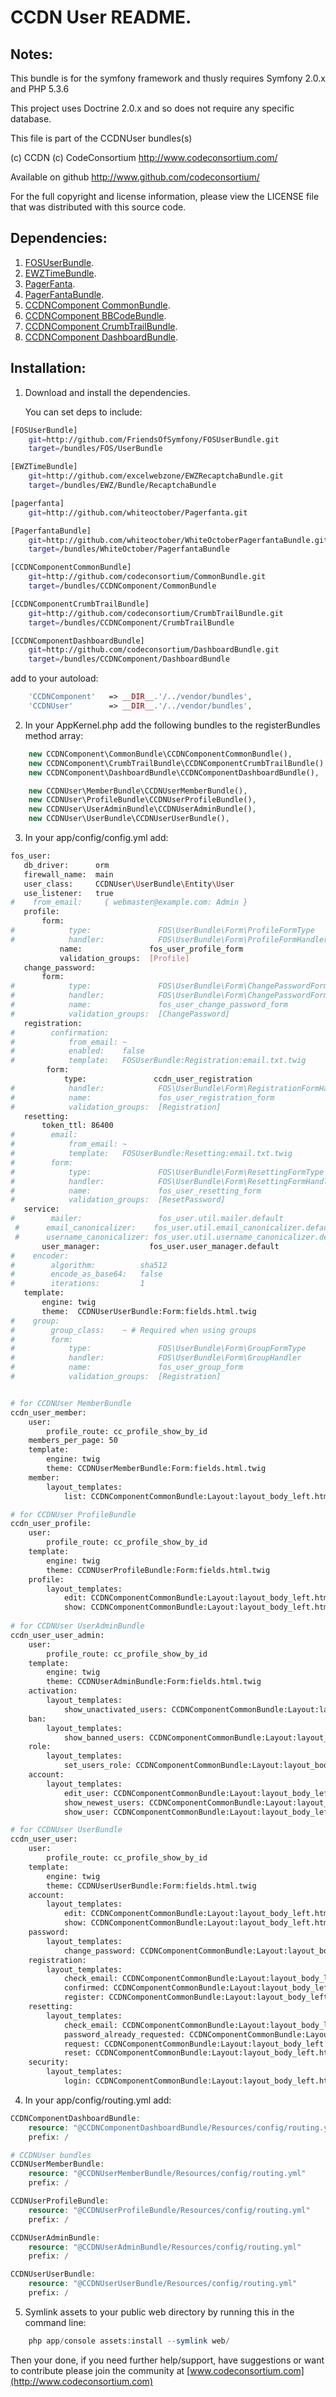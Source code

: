 CCDN User README.
==================


Notes:  
------
  
This bundle is for the symfony framework and thusly requires Symfony 2.0.x and PHP 5.3.6
  
This project uses Doctrine 2.0.x and so does not require any specific database.
  

This file is part of the CCDNUser bundles(s)

(c) CCDN (c) CodeConsortium <http://www.codeconsortium.com/> 

Available on github <http://www.github.com/codeconsortium/>

For the full copyright and license information, please view the LICENSE
file that was distributed with this source code.


Dependencies:
-------------

1. [FOSUserBundle](http://github.com/FriendsOfSymfony/FOSUserBundle).
2. [EWZTimeBundle](http://github.com/excelwebzone/EWZRecaptchaBundle).
3. [PagerFanta](https://github.com/whiteoctober/Pagerfanta).
4. [PagerFantaBundle](http://github.com/whiteoctober/WhiteOctoberPagerfantaBundle).
5. [CCDNComponent CommonBundle](https://github.com/codeconsortium/CommonBundle).
6. [CCDNComponent BBCodeBundle](https://github.com/codeconsortium/BBCodeBundle).
7. [CCDNComponent CrumbTrailBundle](https://github.com/codeconsortium/CrumbTrailBundle).
8. [CCDNComponent DashboardBundle](https://github.com/codeconsortium/DashboardBundle).


Installation:
-------------

1) Download and install the dependencies.

   You can set deps to include:

```sh
[FOSUserBundle]
    git=http://github.com/FriendsOfSymfony/FOSUserBundle.git
    target=/bundles/FOS/UserBundle

[EWZTimeBundle]
    git=http://github.com/excelwebzone/EWZRecaptchaBundle.git
    target=/bundles/EWZ/Bundle/RecaptchaBundle

[pagerfanta]
    git=http://github.com/whiteoctober/Pagerfanta.git

[PagerfantaBundle]
    git=http://github.com/whiteoctober/WhiteOctoberPagerfantaBundle.git
    target=/bundles/WhiteOctober/PagerfantaBundle

[CCDNComponentCommonBundle]
    git=http://github.com/codeconsortium/CommonBundle.git
    target=/bundles/CCDNComponent/CommonBundle

[CCDNComponentCrumbTrailBundle]
    git=http://github.com/codeconsortium/CrumbTrailBundle.git
    target=/bundles/CCDNComponent/CrumbTrailBundle

[CCDNComponentDashboardBundle]
    git=http://github.com/codeconsortium/DashboardBundle.git
    target=/bundles/CCDNComponent/DashboardBundle
```
add to your autoload:

```php
    'CCDNComponent'   => __DIR__.'/../vendor/bundles',
    'CCDNUser'        => __DIR__.'/../vendor/bundles',
```

2) In your AppKernel.php add the following bundles to the registerBundles method array:  

```php
	new CCDNComponent\CommonBundle\CCDNComponentCommonBundle(),
	new CCDNComponent\CrumbTrailBundle\CCDNComponentCrumbTrailBundle(),
	new CCDNComponent\DashboardBundle\CCDNComponentDashboardBundle(),

    new CCDNUser\MemberBundle\CCDNUserMemberBundle(),    
    new CCDNUser\ProfileBundle\CCDNUserProfileBundle(),    
    new CCDNUser\UserAdminBundle\CCDNUserAdminBundle(),    
    new CCDNUser\UserBundle\CCDNUserUserBundle(),    
``` 

3) In your app/config/config.yml add:    

```sh
fos_user:
   db_driver:      orm
   firewall_name:  main
   user_class:     CCDNUser\UserBundle\Entity\User
   use_listener:   true
#    from_email:     { webmaster@example.com: Admin }
   profile:
       form:
#            type:               FOS\UserBundle\Form\ProfileFormType
#            handler:            FOS\UserBundle\Form\ProfileFormHandler
           name:               fos_user_profile_form
           validation_groups:  [Profile]
   change_password:
       form:
#            type:               FOS\UserBundle\Form\ChangePasswordFormType
#            handler:            FOS\UserBundle\Form\ChangePasswordFormHandler
#            name:               fos_user_change_password_form
#            validation_groups:  [ChangePassword]
   registration:
#        confirmation:
#            from_email: ~
#            enabled:    false
#            template:   FOSUserBundle:Registration:email.txt.twig
        form:
            type:               ccdn_user_registration
#            handler:            FOS\UserBundle\Form\RegistrationFormHandler
#            name:               fos_user_registration_form
#            validation_groups:  [Registration]
   resetting:
       token_ttl: 86400
#        email:
#            from_email: ~
#            template:   FOSUserBundle:Resetting:email.txt.twig
#        form:
#            type:               FOS\UserBundle\Form\ResettingFormType
#            handler:            FOS\UserBundle\Form\ResettingFormHandler
#            name:               fos_user_resetting_form
#            validation_groups:  [ResetPassword]
   service:
#        mailer:                 fos_user.util.mailer.default
 #      email_canonicalizer:    fos_user.util.email_canonicalizer.default
 #      username_canonicalizer: fos_user.util.username_canonicalizer.default
       user_manager:           fos_user.user_manager.default
#    encoder:
#        algorithm:          sha512
#        encode_as_base64:   false
#        iterations:         1
   template:
       engine: twig
       theme:  CCDNUserUserBundle:Form:fields.html.twig
#    group:
#        group_class:    ~ # Required when using groups
#        form:
#            type:               FOS\UserBundle\Form\GroupFormType
#            handler:            FOS\UserBundle\Form\GroupHandler
#            name:               fos_user_group_form
#            validation_groups:  [Registration]


# for CCDNUser MemberBundle    
ccdn_user_member:
    user:
        profile_route: cc_profile_show_by_id 
    members_per_page: 50       
    template:
        engine: twig
        theme: CCDNUserMemberBundle:Form:fields.html.twig
    member:
        layout_templates:
            list: CCDNComponentCommonBundle:Layout:layout_body_left.html.twig

# for CCDNUser ProfileBundle
ccdn_user_profile:
    user:
        profile_route: cc_profile_show_by_id 
    template:
        engine: twig
        theme: CCDNUserProfileBundle:Form:fields.html.twig
    profile:
        layout_templates:
            edit: CCDNComponentCommonBundle:Layout:layout_body_left.html.twig
            show: CCDNComponentCommonBundle:Layout:layout_body_left.html.twig
         
# for CCDNUser UserAdminBundle   
ccdn_user_user_admin:
    user:
        profile_route: cc_profile_show_by_id 
    template:
        engine: twig
        theme: CCDNUserAdminBundle:Form:fields.html.twig
    activation:
        layout_templates:
            show_unactivated_users: CCDNComponentCommonBundle:Layout:layout_body_left.html.twig
    ban:
        layout_templates:
            show_banned_users: CCDNComponentCommonBundle:Layout:layout_body_left.html.twig
    role:
        layout_templates:
            set_users_role: CCDNComponentCommonBundle:Layout:layout_body_left.html.twig
    account:
        layout_templates:
            edit_user: CCDNComponentCommonBundle:Layout:layout_body_left.html.twig
            show_newest_users: CCDNComponentCommonBundle:Layout:layout_body_left.html.twig
            show_user: CCDNComponentCommonBundle:Layout:layout_body_left.html.twig

# for CCDNUser UserBundle   
ccdn_user_user:
    user:
        profile_route: cc_profile_show_by_id 
    template:
        engine: twig
        theme: CCDNUserUserBundle:Form:fields.html.twig
    account:
        layout_templates:
            edit: CCDNComponentCommonBundle:Layout:layout_body_left.html.twig
            show: CCDNComponentCommonBundle:Layout:layout_body_left.html.twig     
    password:
        layout_templates:
            change_password: CCDNComponentCommonBundle:Layout:layout_body_left.html.twig
    registration:
        layout_templates:
            check_email: CCDNComponentCommonBundle:Layout:layout_body_left.html.twig
            confirmed: CCDNComponentCommonBundle:Layout:layout_body_left.html.twig
            register: CCDNComponentCommonBundle:Layout:layout_body_left.html.twig
    resetting:
        layout_templates:
            check_email: CCDNComponentCommonBundle:Layout:layout_body_left.html.twig
            password_already_requested: CCDNComponentCommonBundle:Layout:layout_body_left.html.twig
            request: CCDNComponentCommonBundle:Layout:layout_body_left.html.twig
            reset: CCDNComponentCommonBundle:Layout:layout_body_left.html.twig
    security:
        layout_templates:
            login: CCDNComponentCommonBundle:Layout:layout_body_left.html.twig
```   

4) In your app/config/routing.yml add:  

```php
CCDNComponentDashboardBundle:
    resource: "@CCDNComponentDashboardBundle/Resources/config/routing.yml"
    prefix: /

# CCDNUser bundles
CCDNUserMemberBundle:
    resource: "@CCDNUserMemberBundle/Resources/config/routing.yml"
    prefix: /

CCDNUserProfileBundle:
    resource: "@CCDNUserProfileBundle/Resources/config/routing.yml"
    prefix: /

CCDNUserAdminBundle:
    resource: "@CCDNUserAdminBundle/Resources/config/routing.yml"
    prefix: /

CCDNUserUserBundle:
    resource: "@CCDNUserUserBundle/Resources/config/routing.yml"
    prefix: /
```

5) Symlink assets to your public web directory by running this in the command line:

```php
    php app/console assets:install --symlink web/
```

Then your done, if you need further help/support, have suggestions or want to contribute please join the community at [www.codeconsortium.com](http://www.codeconsortium.com)
